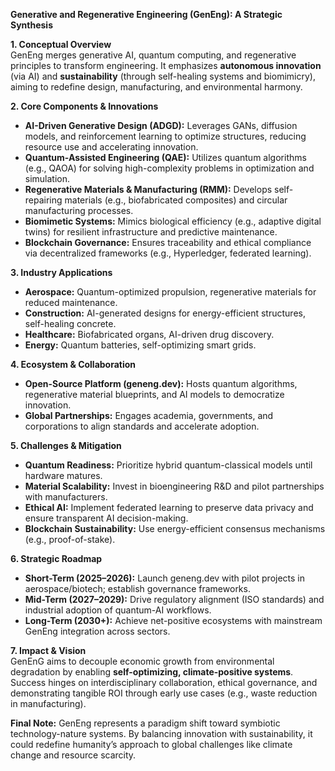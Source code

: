 **Generative and Regenerative Engineering (GenEng): A Strategic Synthesis**

**1. Conceptual Overview**  
GenEng merges generative AI, quantum computing, and regenerative principles to transform engineering. It emphasizes **autonomous innovation** (via AI) and **sustainability** (through self-healing systems and biomimicry), aiming to redefine design, manufacturing, and environmental harmony.

**2. Core Components & Innovations**  
- **AI-Driven Generative Design (ADGD):** Leverages GANs, diffusion models, and reinforcement learning to optimize structures, reducing resource use and accelerating innovation.  
- **Quantum-Assisted Engineering (QAE):** Utilizes quantum algorithms (e.g., QAOA) for solving high-complexity problems in optimization and simulation.  
- **Regenerative Materials & Manufacturing (RMM):** Develops self-repairing materials (e.g., biofabricated composites) and circular manufacturing processes.  
- **Biomimetic Systems:** Mimics biological efficiency (e.g., adaptive digital twins) for resilient infrastructure and predictive maintenance.  
- **Blockchain Governance:** Ensures traceability and ethical compliance via decentralized frameworks (e.g., Hyperledger, federated learning).

**3. Industry Applications**  
- **Aerospace:** Quantum-optimized propulsion, regenerative materials for reduced maintenance.  
- **Construction:** AI-generated designs for energy-efficient structures, self-healing concrete.  
- **Healthcare:** Biofabricated organs, AI-driven drug discovery.  
- **Energy:** Quantum batteries, self-optimizing smart grids.  

**4. Ecosystem & Collaboration**  
- **Open-Source Platform (geneng.dev):** Hosts quantum algorithms, regenerative material blueprints, and AI models to democratize innovation.  
- **Global Partnerships:** Engages academia, governments, and corporations to align standards and accelerate adoption.  

**5. Challenges & Mitigation**  
- **Quantum Readiness:** Prioritize hybrid quantum-classical models until hardware matures.  
- **Material Scalability:** Invest in bioengineering R&D and pilot partnerships with manufacturers.  
- **Ethical AI:** Implement federated learning to preserve data privacy and ensure transparent AI decision-making.  
- **Blockchain Sustainability:** Use energy-efficient consensus mechanisms (e.g., proof-of-stake).  

**6. Strategic Roadmap**  
- **Short-Term (2025–2026):** Launch geneng.dev with pilot projects in aerospace/biotech; establish governance frameworks.  
- **Mid-Term (2027–2029):** Drive regulatory alignment (ISO standards) and industrial adoption of quantum-AI workflows.  
- **Long-Term (2030+):** Achieve net-positive ecosystems with mainstream GenEng integration across sectors.  

**7. Impact & Vision**  
GenEnG aims to decouple economic growth from environmental degradation by enabling **self-optimizing, climate-positive systems**. Success hinges on interdisciplinary collaboration, ethical governance, and demonstrating tangible ROI through early use cases (e.g., waste reduction in manufacturing).  

**Final Note:** GenEng represents a paradigm shift toward symbiotic technology-nature systems. By balancing innovation with sustainability, it could redefine humanity’s approach to global challenges like climate change and resource scarcity.
